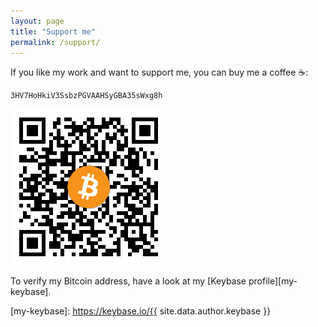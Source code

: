 ```yaml
---
layout: page
title: "Support me"
permalink: /support/
---
```

If you like my work and want to support me, you can buy me a coffee ☕:

    3HV7HoHkiV3SsbzPGVAAHSyGBA35sWxg8h

![My Bitcoin address - QR Code](/images/bitcoin_qrcode.png)

To verify my Bitcoin address, have a look at my [Keybase profile][my-keybase].

 [my-keybase]: https://keybase.io/{{ site.data.author.keybase }}
